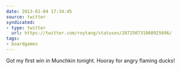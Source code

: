 ```yaml
---
date: 2013-01-04 17:34:45
source: twitter
syndicated:
- type: twitter
  url: https://twitter.com/roytang/statuses/287250731008925696/
tags:
- boardgames
---
```


Got my first win in Munchkin tonight. Hooray for angry flaming ducks!